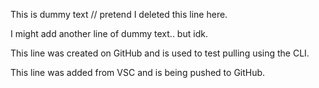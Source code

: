 This is dummy text // pretend I deleted this line here.

I might add another line of dummy text.. but idk.

This line was created on GitHub and is used to test pulling using the CLI.

This line was added from VSC and is being pushed to GitHub.
